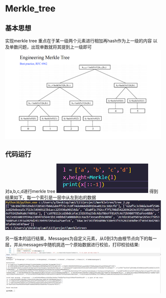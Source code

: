 # Merkle_tree

## 基本思想
实现merkle tree
重点在于某一级两个元素进行相加再hash作为上一级的内容
以及单数问题，出现单数就将其提到上一级即可
![](vx_images/3503028127062.png)

## 代码运行
对a,b,c,d进行merkle tree
![](vx_images/779832147228.png)
得到结果如下，每一个索引是一层中从左到右的数据
![](vx_images/5645132139897.png)


另一版本的运行结果，Messages为自定义元素，从0到3为由根节点向下的每一层，并从messages中随机挑选一个原始数据进行校验，打印校验结果:
![](https://github.com/sduljl/project/blob/main/merkletree/res.png)
